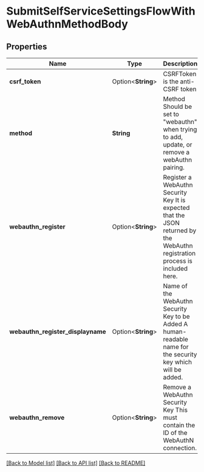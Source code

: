 # SubmitSelfServiceSettingsFlowWithWebAuthnMethodBody

## Properties

Name | Type | Description | Notes
------------ | ------------- | ------------- | -------------
**csrf_token** | Option<**String**> | CSRFToken is the anti-CSRF token | [optional]
**method** | **String** | Method  Should be set to \"webauthn\" when trying to add, update, or remove a webAuthn pairing. | 
**webauthn_register** | Option<**String**> | Register a WebAuthn Security Key  It is expected that the JSON returned by the WebAuthn registration process is included here. | [optional]
**webauthn_register_displayname** | Option<**String**> | Name of the WebAuthn Security Key to be Added  A human-readable name for the security key which will be added. | [optional]
**webauthn_remove** | Option<**String**> | Remove a WebAuthn Security Key  This must contain the ID of the WebAuthN connection. | [optional]

[[Back to Model list]](../README.md#documentation-for-models) [[Back to API list]](../README.md#documentation-for-api-endpoints) [[Back to README]](../README.md)


